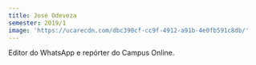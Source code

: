 ```yaml
---
title: José Odeveza
semester: 2019/1
image: 'https://ucarecdn.com/dbc390cf-cc9f-4912-a91b-4e0fb591c8db/'
---
```

Editor do WhatsApp e repórter do Campus Online.

